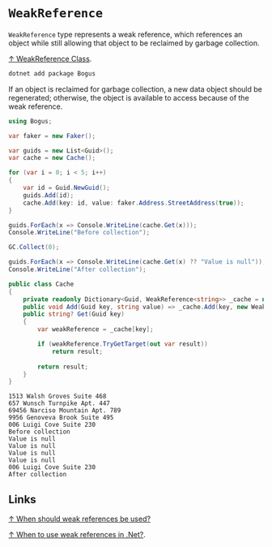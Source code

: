 # `WeakReference`

`WeakReference` type represents a weak reference, which references an object while still allowing that object to be reclaimed by garbage collection.

[↑ WeakReference Class](https://learn.microsoft.com/en-us/dotnet/api/system.weakreference?view=net-7.0).

```bash
dotnet add package Bogus
```

If an object is reclaimed for garbage collection, a new data object should be regenerated; otherwise, the object is available to access because of the weak reference.

```csharp
using Bogus;

var faker = new Faker();

var guids = new List<Guid>();
var cache = new Cache();

for (var i = 0; i < 5; i++)
{
    var id = Guid.NewGuid();
    guids.Add(id);
    cache.Add(key: id, value: faker.Address.StreetAddress(true));
}

guids.ForEach(x => Console.WriteLine(cache.Get(x)));
Console.WriteLine("Before collection");

GC.Collect(0);

guids.ForEach(x => Console.WriteLine(cache.Get(x) ?? "Value is null"));
Console.WriteLine("After collection");

public class Cache
{
    private readonly Dictionary<Guid, WeakReference<string>> _cache = new();
    public void Add(Guid key, string value) => _cache.Add(key, new WeakReference<string>(value));
    public string? Get(Guid key)
    {
        var weakReference = _cache[key];

        if (weakReference.TryGetTarget(out var result))
            return result;
        
        return result;
    }
}
```

```console
1513 Walsh Groves Suite 468
657 Wunsch Turnpike Apt. 447
69456 Narciso Mountain Apt. 789
9956 Genoveva Brook Suite 495
006 Luigi Cove Suite 230
Before collection
Value is null
Value is null
Value is null
Value is null
006 Luigi Cove Suite 230
After collection
```

## Links

[↑ When should weak references be used?](https://stackoverflow.com/questions/1640889/when-should-weak-references-be-used)

[↑ When to use weak references in .Net?](https://softwareengineering.stackexchange.com/questions/185345/when-to-use-weak-references-in-net).
